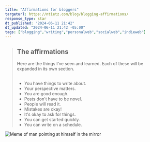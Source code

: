 ```yaml
---
title: "Affirmations for bloggers"
targeturl: https://ntietz.com/blog/blogging-affirmations/
response_type: star
dt_published: "2024-06-11 21:42"
dt_updated: "2024-06-11 21:42 -05:00"
tags: ["blogging","writing","personalweb","socialweb","indieweb"]
---
```


> ## The affirmations  
> Here are the things I've seen and learned. Each of these will be expanded in its own section.  
> <br>
> - You have things to write about.
> - Your perspective matters.
> - You are good enough.
> - Posts don't have to be novel.
> - People will read it.
> - Mistakes are okay!
> - It's okay to ask for things.
> - You can get started quickly.
> - You can write on a schedule.

![Meme of man pointing at himself in the mirror](https://i.imgflip.com/1otri4.jpg)